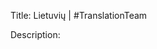 Title: Lietuvių | #TranslationTeam

Description:

<!--- URL: https://www.youtube.com/playlist?list=PL1yhyLyBfE6R6h-yGnPr9nn1-YKscOI1- -->
<!--- A Facebook mutual was from Lithuania -->
